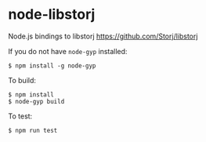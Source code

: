 # node-libstorj

Node.js bindings to libstorj https://github.com/Storj/libstorj

If you do not have `node-gyp` installed:

```
$ npm install -g node-gyp
```

To build:

```
$ npm install
$ node-gyp build
```

To test:

```
$ npm run test
```

